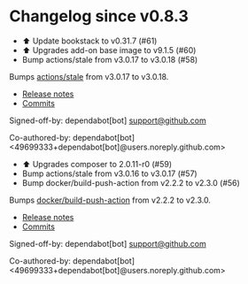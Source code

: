 # Changelog since v0.8.3
- ⬆ Update bookstack to v0.31.7 (#61) 
- ⬆ Upgrades add-on base image to v9.1.5 (#60) 
- Bump actions/stale from v3.0.17 to v3.0.18 (#58)

Bumps [actions/stale](https://github.com/actions/stale) from v3.0.17 to v3.0.18.
- [Release notes](https://github.com/actions/stale/releases)
- [Commits](https://github.com/actions/stale/compare/v3.0.17...3b3c3f03cd4d8e2b61e179ef744a0d20efbe90b4)

Signed-off-by: dependabot[bot] <support@github.com>

Co-authored-by: dependabot[bot] <49699333+dependabot[bot]@users.noreply.github.com> 
- ⬆ Upgrades composer to 2.0.11-r0 (#59) 
- Bump actions/stale from v3.0.16 to v3.0.17 (#57) 
- Bump docker/build-push-action from v2.2.2 to v2.3.0 (#56)

Bumps [docker/build-push-action](https://github.com/docker/build-push-action) from v2.2.2 to v2.3.0.
- [Release notes](https://github.com/docker/build-push-action/releases)
- [Commits](https://github.com/docker/build-push-action/compare/v2.2.2...9379083e426e2e84abb80c8c091f5cdeb7d3fd7a)

Signed-off-by: dependabot[bot] <support@github.com>

Co-authored-by: dependabot[bot] <49699333+dependabot[bot]@users.noreply.github.com> 
